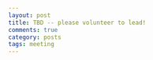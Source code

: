 ```yaml
---
layout: post
title: TBD -- please volunteer to lead!
comments: true
category: posts
tags: meeting
---
```


